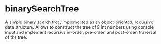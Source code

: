 binarySearchTree
================
A simple binary search tree, implemented as an object-oriented, recursive data structure.
Allows to construct the tree of 9 int numbers using console input and implement 
recursive in-order, pre-orden and post-orden traversal of the tree.
